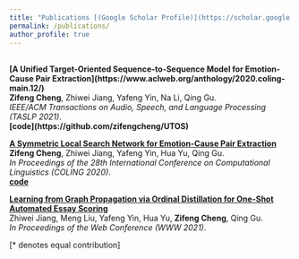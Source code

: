 ```yaml
---
title: "Publications [(Google Scholar Profile)](https://scholar.google.com.hk/citations?user=msx09eYAAAAJ&hl=zh-CN)"
permalink: /publications/
author_profile: true
---
```

<br>
<b>[A Unified Target-Oriented Sequence-to-Sequence Model for Emotion-Cause Pair Extraction](https://www.aclweb.org/anthology/2020.coling-main.12/)</b> <br>
<b>Zifeng Cheng</b>, Zhiwei Jiang, Yafeng Yin, Na Li, Qing Gu.<br>
<i>IEEE/ACM Transactions on Audio, Speech, and Language Processing (TASLP 2021)</i>.<br>
<b>[code](https://github.com/zifengcheng/UTOS)</b>

<b>[A Symmetric Local Search Network for Emotion-Cause Pair Extraction](https://www.aclweb.org/anthology/2020.coling-main.12/)</b> <br>
<b>Zifeng Cheng</b>, Zhiwei Jiang, Yafeng Yin, Hua Yu, Qing Gu.<br>
<i>In Proceedings of the 28th International Conference on Computational Linguistics (COLING 2020)</i>.<br>
<b>[code](https://github.com/bigorange-Petrichor/SLSN)</b>

<b>[Learning from Graph Propagation via Ordinal Distillation for One-Shot Automated Essay Scoring](https://dl.acm.org/doi/10.1145/3442381.3450017)</b> <br>
Zhiwei Jiang, Meng Liu, Yafeng Yin, Hua Yu, <b>Zifeng Cheng</b>, Qing Gu.<br>
<i>In Proceedings of the Web Conference (WWW 2021)</i>.






[\* denotes equal contribution]
